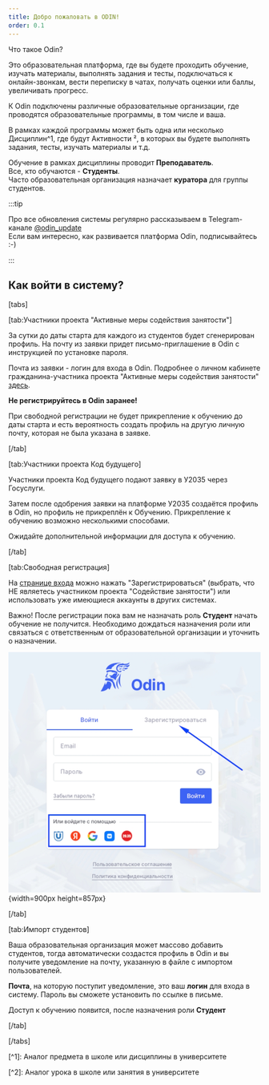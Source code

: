 ```yaml
---
title: Добро пожаловать в ODIN!
order: 0.1
---
```


Что такое Odin?

Это образовательная платформа, где вы будете проходить обучение, изучать материалы, выполнять задания и тесты, подключаться к онлайн-звонкам, вести переписку в чатах, получать оценки или баллы, увеличивать прогресс.

К Odin подключены различные образовательные организации, где проводятся образовательные программы, в том числе и ваша.

В рамках каждой программы может быть одна или несколько Дисциплин^1, где будут Активности ², в которых вы будете выполнять задания, тесты, изучать материалы и т.д.

Обучение  в рамках дисциплины проводит **Преподаватель**.\
Все, кто обучаются  -  **Студенты**. \
Часто образовательная организация назначает **куратора** для группы студентов.

:::tip 

Про все обновления системы регулярно рассказываем в Telegram-канале [@odin_update ](https://t.me/+JoF696WdDTxlNjhi)\
Если вам интересно, как развивается платформа Odin, подписывайтесь :-)

:::

## Как войти в систему?

[tabs]

[tab:Участники проекта \"Активные меры содействия занятости\"]

За сутки до даты старта для каждого из студентов будет сгенерирован профиль. На почту из заявки придет письмо-приглашение в Odin с инструкцией по установке пароля.

Почта из заявки - логин для входа в Odin. Подробнее о личном кабинете гражданина-участника проекта "Активные меры содействия занятости" [здесь](https://gramax.smile-tech.study/Flow_TSU_GR_help).

**Не регистрируйтесь в Odin заранее!**

При свободной регистрации не будет прикрепление к обучению до даты старта и есть вероятность создать профиль на другую личную почту, которая не была указана в заявке.

[/tab]

[tab:Участники проекта Код будущего]

Участники проекта Код будущего подают заявку в У2035 через Госуслуги.

Затем после одобрения заявки на платформе У2035 создаётся профиль в Odin, но профиль не прикреплён к Обучению. Прикрепление к обучению возможно несколькими способами.

Ожидайте дополнительной информации для доступа к обучению.

[/tab]

[tab:Свободная регистрация]

На [странице входа](https://odin.study/ru/Account/Login/) можно нажать "Зарегистрироваться" (выбрать, что НЕ являетесь участником проекта "Содействие занятости") или использовать уже имеющиеся аккаунты в других системах.

Важно! После регистрации пока вам не назначать роль **Студент** начать обучение не получится. Необходимо дождаться назначения роли или связаться с ответственным от образовательной организации и уточнить о назначении.

![](./README-2.jpeg){width=900px height=857px}

[/tab]

[tab:Импорт студентов]

Ваша образовательная организация может массово добавить студентов, тогда автоматически создастся профиль в Odin и вы получите уведомление на почту, указанную в файле с импортом пользователей.

**Почта**, на которую поступит уведомление, это ваш **логин** для входа в систему. Пароль вы сможете установить по ссылке в письме.

Доступ к обучению появится, после назначения роли **Студент**

[/tab]

[/tabs]

\[^1\]: Аналог предмета в школе или дисциплины в университете

\[^2\]: Аналог урока в школе или занятия в университете